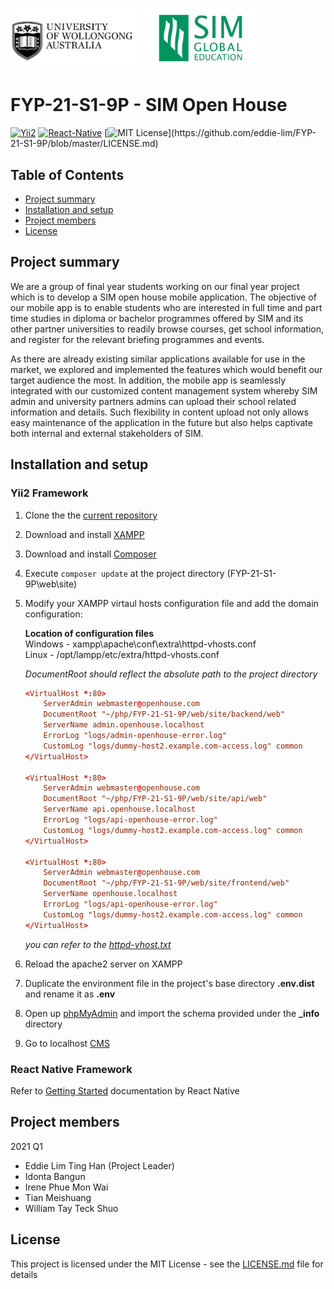 
<img src="./readme_pictures/uow_logo.png" alt="drawing" width="200"/> <img src="./readme_pictures/sim_logo.png" alt="drawing" width="200"/>

# FYP-21-S1-9P - SIM Open House
[![Yii2](https://img.shields.io/badge/Powered_by-Yii_Framework-green.svg?style=flat)](https://www.yiiframework.com/) [![React-Native](https://img.shields.io/badge/Powered_by-React_Native_Framework-green.svg?style=flat)](https://reactnative.dev/) [![MIT License](https://img.shields.io/apm/l/atomic-design-ui.svg?)](https://github.com/eddie-lim/FYP-21-S1-9P/blob/master/LICENSE.md)

## Table of Contents
- [Project summary](#project-summary)
- [Installation and setup](#installation-and-setup)
- [Project members](#project-members)
- [License](#license)


## Project summary

We are a group of final year students working on our final year project which is to develop a SIM open house mobile application. The objective of our mobile app is to enable students who are interested in full time and part time studies in diploma or bachelor programmes offered by SIM and its other partner universities to readily browse courses, get school information, and register for the relevant briefing programmes and events.

As there are already existing similar applications available for use in the market, we explored and implemented the features which would benefit our target audience the most. In addition, the mobile app is seamlessly integrated with our customized content management system whereby SIM admin and university partners admins can upload their school related information and details. Such flexibility in content upload not only allows easy maintenance of the application in the future but also helps captivate both internal and external stakeholders of SIM.

## Installation and setup

### Yii2 Framework
1. Clone the the [current repository](https://github.com/eddie-lim/FYP-21-S1-9P)

2. Download and install [XAMPP](https://www.apachefriends.org/download.html)

3. Download and install [Composer](https://getcomposer.org/download/)

4. Execute `composer update` at the project directory (FYP-21-S1-9P\web\site)

5. Modify your XAMPP virtaul hosts configuration file and add the domain configuration:

    **Location of configuration files**  
    Windows - xampp\apache\conf\extra\httpd-vhosts.conf  
    Linux - /opt/lampp/etc/extra/httpd-vhosts.conf

    *DocumentRoot should reflect the absolute path to the project directory*
    ```conf
    <VirtualHost *:80>
        ServerAdmin webmaster@openhouse.com
        DocumentRoot "~/php/FYP-21-S1-9P/web/site/backend/web"
        ServerName admin.openhouse.localhost
        ErrorLog "logs/admin-openhouse-error.log"
        CustomLog "logs/dummy-host2.example.com-access.log" common
    </VirtualHost>

    <VirtualHost *:80>
        ServerAdmin webmaster@openhouse.com
        DocumentRoot "~/php/FYP-21-S1-9P/web/site/api/web"
        ServerName api.openhouse.localhost
        ErrorLog "logs/api-openhouse-error.log"
        CustomLog "logs/dummy-host2.example.com-access.log" common
    </VirtualHost>

    <VirtualHost *:80>
        ServerAdmin webmaster@openhouse.com
        DocumentRoot "~/php/FYP-21-S1-9P/web/site/frontend/web"
        ServerName openhouse.localhost
        ErrorLog "logs/api-openhouse-error.log"
        CustomLog "logs/dummy-host2.example.com-access.log" common
    </VirtualHost>
    ```

    *you can refer to the [httpd-vhost.txt](https://github.com/eddie-lim/FYP-21-S1-9P/blob/master/_info/httpd-vhost.txt)*


6. Reload the apache2 server on XAMPP

7. Duplicate the environment file in the project's base directory **.env.dist** and rename it as **.env**

8. Open up [phpMyAdmin](http://localhost/phpmyadmin/) and import the schema provided under the **_info** directory

9. Go to localhost [CMS](http://admin.openhouse.localhost/)


### React Native Framework
Refer to [Getting Started](https://reactnative.dev/docs/getting-started) documentation by React Native

## Project members

2021 Q1

- Eddie Lim Ting Han (Project Leader)  
- Idonta Bangun  
- Irene Phue Mon Wai  
- Tian Meishuang  
- William Tay Teck Shuo


## License

This project is licensed under the MIT License - see the [LICENSE.md](https://github.com/eddie-lim/FYP-21-S1-9P/blob/master/LICENSE.md) file for details
